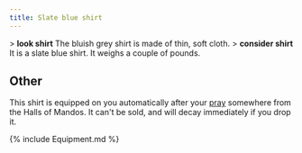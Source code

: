 ```yaml
---
title: Slate blue shirt
---
```


\> **look shirt**
The bluish grey shirt is made of thin, soft cloth.
\> **consider shirt**
It is a slate blue shirt. It weighs a couple of pounds.

## Other

This shirt is equipped on you automatically after your
[pray](pray "wikilink") somewhere from the Halls of Mandos. It can't be
sold, and will decay immediately if you drop it.

{% include Equipment.md %}